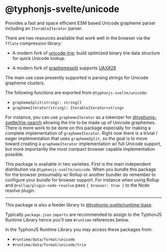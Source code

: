 # @typhonjs-svelte/unicode
Provides a fast and space efficient ESM based Unicode grapheme parser including an `IterableIterator` parser.

There are two resources available that work well in the browser via the `fflate` compression library:
- A modern fork of [unicode-trie](https://www.npmjs.com/package/unicode-trie); build optimized binary trie data
  structure for quick Unicode lookup.

- A modern fork of [graphemesplit](https://www.npmjs.com/package/graphemesplit) supports [UAX#29](http://www.unicode.org/reports/tr29/#Grapheme_Cluster_Boundaries)

The main use case presently supported is parsing strings for Unicode grapheme clusters.

The following functions are exported from `@typhonjs-svelte/unicode`:
- `graphemeSplit(string): string[]`
- `graphemeIterator(string): IterableIterator<string>`

For instance, you can use `graphemeIterator` as a tokenizer for [@typhonjs-svelte/trie-search]() allowing the trie to
be made up of Unicode graphemes. There is more work to be done on this package especially for making a complete
implementation of `graphemeIterator`. Right now there is a trivial / eager implementation that uses `graphemeSplit`, so
the goal is to move toward creating a `graphemeIterator` implementation w/ full Unicode support, but more importantly
the most compact browser capable implementation possible.

This package is available in two varieties. First is the main independent distribution via `@typhonjs-svelte/unicode`.
When you bundle this package for the browser presumably w/ Rollup or another bundler do remember to configure your
bundle for browser support. For instance when using Rollup and `@rollup/plugin-node-resolve` pass `{ browser: true }`
to the Node resolve plugin.

----

This package is also a feeder library to [@typhonjs-svelte/runtime-base](https://github.com/typhonjs-svelte/runtime-base).

Typically `package.json` `imports` are recommended to assign to the TyphonJS Runtime Library hence you'll see
`#runtime` references below.

In the TyphonJS Runtime Library you may access these packages from:
- `#runtime/data/format/unicode`
- `#runtime/data/format/unicode/trie`
